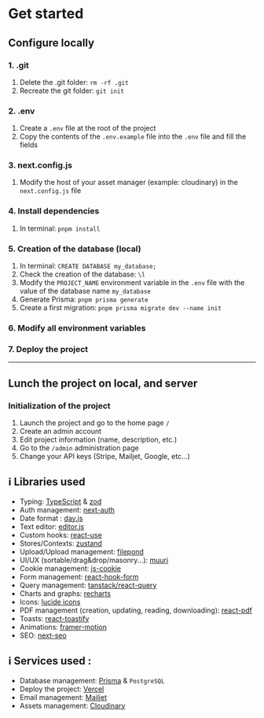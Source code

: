 # Get started

## Configure locally

### 1. .git

1. Delete the .git folder: `rm -rf .git`
2. Recreate the git folder: `git init`

### 2. .env

1. Create a `.env` file at the root of the project
2. Copy the contents of the `.env.example` file into the `.env` file and fill the fields

### 3. next.config.js

1. Modify the host of your asset manager (example: cloudinary) in the `next.config.js` file

### 4. Install dependencies

1. In terminal: `pnpm install`

### 5. Creation of the database (local)

1. In terminal: `CREATE DATABASE my_database;`
2. Check the creation of the database: `\l`
3. Modify the `PROJECT_NAME` environment variable in the `.env` file with the value of the database name `my_database`
4. Generate Prisma: `pnpm prisma generate`
5. Create a first migration: `pnpm prisma migrate dev --name init`

### 6. Modify all environment variables

### 7. Deploy the project

---

## Lunch the project on local, and server

### Initialization of the project

1. Launch the project and go to the home page `/`
2. Create an admin account
3. Edit project information (name, description, etc.)
4. Go to the `/admin` administration page
5. Change your API keys (Stripe, Mailjet, Google, etc...)

## ℹ️ Libraries used

- Typing: [TypeScript](https://github.com/microsoft/TypeScript) & [zod](https://github.com/colinhacks/zod)
- Auth management: [next-auth](https://github.com/nextauthjs/next-auth)
- Date format : [day.js](https://github.com/iamkun/dayjs)
- Text editor: [editor.js](https://github.com/editor-js/awesome-editorjs)
- Custom hooks: [react-use](https://github.com/streamich/react-use)
- Stores/Contexts: [zustand](https://github.com/pmndrs/zustand)
- Upload/Upload management: [filepond](https://github.com/pqina/react-filepond)
- UI/UX (sortable/drag&drop/masonry...): [muuri](https://github.com/haltu/muuri)
- Cookie management: [js-cookie](https://www.npmjs.com/package/js-cookie)
- Form management: [react-hook-form](https://github.com/react-hook-form/react-hook-form)
- Query management: [tanstack/react-query](https://github.com/TanStack/query) 
- Charts and graphs: [recharts](https://github.com/recharts/recharts)
- Icons: [lucide icons](https://github.com/lucide-icons/lucide)
- PDF management (creation, updating, reading, downloading): [react-pdf](https://github.com/wojtekmaj/react-pdf)
- Toasts: [react-toastify](https://github.com/fkhadra/react-toastify#readme)
- Animations: [framer-motion](https://github.com/framer/motion)
- SEO: [next-seo]() 

## ℹ️ Services used :

- Database management: [Prisma](https://github.com/prisma/prisma) & `PostgreSQL`
- Deploy the project: [Vercel](https://vercel.com/)
- Email management: [Mailjet](https://www.mailjet.com/)
- Assets management: [Cloudinary](https://cloudinary.com/)
